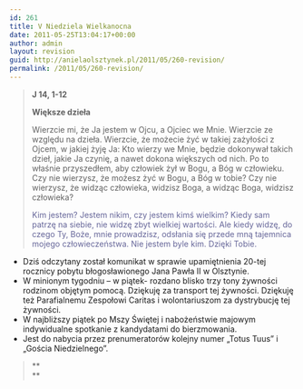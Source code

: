 ```yaml
---
id: 261
title: V Niedziela Wielkanocna
date: 2011-05-25T13:04:17+00:00
author: admin
layout: revision
guid: http://anielaolsztynek.pl/2011/05/260-revision/
permalink: /2011/05/260-revision/
---
```

> **J 14, 1-12**
> 
> **Większe dzieła**
> 
> Wierzcie mi, że Ja jestem w Ojcu, a Ojciec we Mnie. Wierzcie ze względu na dzieła. Wierzcie, że możecie żyć w takiej zażyłości z Ojcem, w jakiej żyję Ja: Kto wierzy we Mnie, będzie dokonywał takich dzieł, jakie Ja czynię, a nawet dokona większych od nich. Po to właśnie przyszedłem, aby człowiek żył w Bogu, a Bóg w człowieku. Czy nie wierzysz, że możesz żyć w Bogu, a Bóg w tobie? Czy nie wierzysz, że widząc człowieka, widzisz Boga, a widząc Boga, widzisz człowieka?
> 
> <span style="color: #666699;">Kim jestem? Jestem nikim, czy jestem kimś wielkim? Kiedy sam patrzę na siebie, nie widzę zbyt wielkiej wartości. Ale kiedy widzę, do czego Ty, Boże, mnie prowadzisz, odsłania się przede mną tajemnica mojego człowieczeństwa. Nie jestem byle kim. Dzięki Tobie.</span>

  * Dziś odczytany został komunikat w sprawie upamiętnienia 20-tej rocznicy pobytu błogosławionego Jana Pawła II w Olsztynie.
  * W minionym tygodniu &#8211; w piątek- rozdano blisko trzy tony żywności rodzinom objętym pomocą. Dziękuję za transport tej żywności. Dziękuję też Parafialnemu Zespołowi Caritas i wolontariuszom za dystrybucję tej żywności.
  * W najbliższy piątek po Mszy Świętej i nabożeństwie majowym indywidualne spotkanie z kandydatami do bierzmowania.
  * Jest do nabycia przez prenumeratorów kolejny numer &#8222;Totus Tuus&#8221; i &#8222;Gościa Niedzielnego&#8221;.

> **  
>**